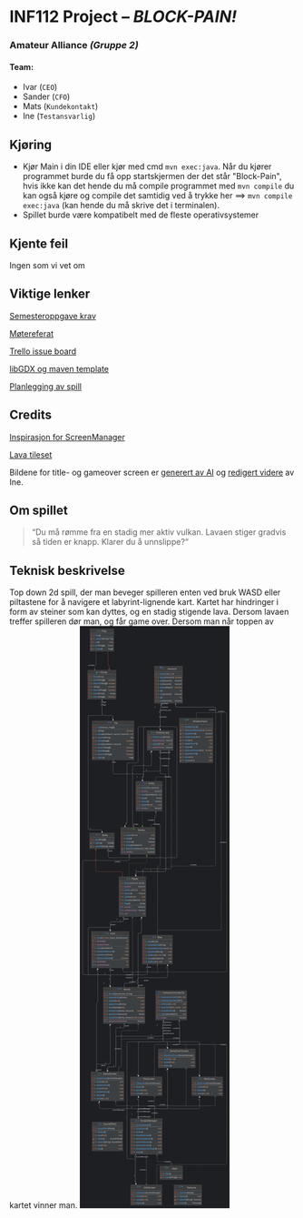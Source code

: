 # INF112 Project – *BLOCK-PAIN!*

### Amateur Alliance *(Gruppe 2)*

#### Team:

* Ivar (`CEO`)
* Sander (`CFO`)
* Mats (`Kundekontakt`)
* Ine (`Testansvarlig`)

## Kjøring

* Kjør Main i din IDE eller kjør med cmd
  `mvn exec:java`.
  Når du kjører programmet burde du få opp startskjermen der det står "Block-Pain", hvis ikke kan det hende du må
  compile programmet med `mvn compile`
  du kan også kjøre og compile det samtidig ved å trykke her ==> `mvn compile exec:java` (kan hende du må skrive det i
  terminalen).
* Spillet burde være kompatibelt med de fleste operativsystemer

## Kjente feil

Ingen som vi vet om

## Viktige lenker

[Semesteroppgave krav](https://git.app.uib.no/inf112/24v/inf112-24v/-/wikis/prosjekt/semesteroppgave)

[Møtereferat](https://docs.google.com/document/d/10a05Fu1_dx0Y_XaLF6ZEFuFKvsOZK4iNWEVNr36HerU/edit)

[Trello issue board](https://trello.com/b/zh9J5B3W/board)

[libGDX og maven template](doc/libGDX+Maven.md)

[Planlegging av spill](https://docs.google.com/document/d/1aa2oW-XstsS6mD0cP296_O31NZNTnafWvksUJrwbtmI/edit)

## Credits

[Inspirasjon for ScreenManager](https://happycoding.io/tutorials/libgdx/game-screens#the-libgdx-approach)

[Lava tileset](https://assetstore.unity.com/packages/2d/textures-materials/grotto-escape-ii-86689)

Bildene for title- og gameover screen er [generert av AI](https://www.bing.com/images/create)
og [redigert videre](https://picfont.com/) av Ine.

## Om spillet

> “Du må rømme fra en stadig mer aktiv vulkan. Lavaen stiger gradvis så tiden er knapp. Klarer du å unnslippe?“

## Teknisk beskrivelse

Top down 2d spill, der man beveger spilleren enten ved bruk WASD eller piltastene for å navigere et labyrint-lignende
kart. Kartet har hindringer i form av steiner som kan dyttes, og en stadig stigende lava. Dersom lavaen treffer
spilleren dør man, og får game over. Dersom man når toppen av kartet vinner man.
![graph](graph.png)
